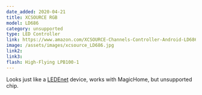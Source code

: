 ```yaml
---
date_added: 2020-04-21
title: XCSOURCE RGB
model: LD686
category: unsupported
type: LED Controller
link: https://www.amazon.com/XCSOURCE-Channels-Controller-Android-LD686/dp/B01AA6221S
image: /assets/images/xcsource_LD686.jpg
link2: 
link3: 
flash: High-Flying LPB100-1
---
```

Looks just like a [LEDEnet](/ledenet) device, works with MagicHome, but unsupported chip.